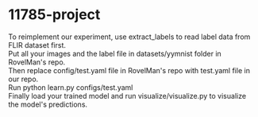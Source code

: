 # 11785-project
To reimplement our experiment, use extract_labels to read label data from FLIR dataset first.  
Put all your images and the label file in datasets/yymnist folder in RovelMan's repo.  
Then replace config/test.yaml file in RovelMan's repo with test.yaml file in our repo.  
Run python learn.py configs/test.yaml  
Finally load your trained model and run visualize/visualize.py to visualize the model's predictions.  
